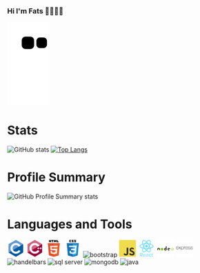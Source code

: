### Hi I'm Fats 🐱‍💻🐱‍💻
![snake svg](https://github.com/PhatNguyen2k2/PhatNguyen2k2/blob/output/github-contribution-grid-snake.svg)
# Stats
![GitHub stats](https://github-readme-stats.vercel.app/api?username=PhatNguyen2k2&theme=tokyonight&show_icons=true)
[![Top Langs](https://github-readme-stats.vercel.app/api/top-langs/?username=PhatNguyen2k2&layout=compact&theme=tokyonight)](https://github.com/PhatNguyen2k2/github-readme-stats)
# Profile Summary
![GitHub Profile Summary stats](https://github-profile-summary-cards.vercel.app/api/cards/profile-details?username=PhatNguyen2k2&theme=tokyonight&show_icons=true)
# Languages and Tools
<p align="left"> <img src="https://raw.githubusercontent.com/devicons/devicon/master/icons/c/c-original.svg" alt="c" width="40" height="40"/>
<img src="https://raw.githubusercontent.com/devicons/devicon/master/icons/cplusplus/cplusplus-original.svg" alt="cplusplus" width="40" height="40"/>
<img src="https://raw.githubusercontent.com/devicons/devicon/master/icons/html5/html5-original-wordmark.svg" alt="html5" width="40" height="40"/>
<img src="https://raw.githubusercontent.com/devicons/devicon/master/icons/css3/css3-original-wordmark.svg" alt="css3" width="40" height="40"/> 
<img src="https://upload.wikimedia.org/wikipedia/commons/b/b2/Bootstrap_logo.svg" alt="bootstrap" width="45" height="40"/>
<img src="https://raw.githubusercontent.com/devicons/devicon/master/icons/javascript/javascript-original.svg" alt="javascript" width="40" height="40"/>
<img src="https://raw.githubusercontent.com/devicons/devicon/master/icons/react/react-original-wordmark.svg" alt="react" width="40" height="40"/>
<img src="https://raw.githubusercontent.com/devicons/devicon/master/icons/nodejs/nodejs-original-wordmark.svg" alt="nodejs" width="40" height="40"/>
<img src="https://raw.githubusercontent.com/devicons/devicon/master/icons/express/express-original-wordmark.svg" alt="express" width="40" height="40"/>
<img src="https://www.vectorlogo.zone/logos/handlebarsjs/handlebarsjs-icon.svg" alt="handelbars" width="40" height="40"/>
<img src="https://www.svgrepo.com/show/303229/microsoft-sql-server-logo.svg" alt="sql server" width="40" height="40"/>
<img src="https://www.svgrepo.com/show/303232/mongodb-logo.svg" alt="mongodb" width="40" height="40"/>
<img src="https://www.vectorlogo.zone/logos/java/java-icon.svg" alt="java" width="40" height="40"/>
</p>
